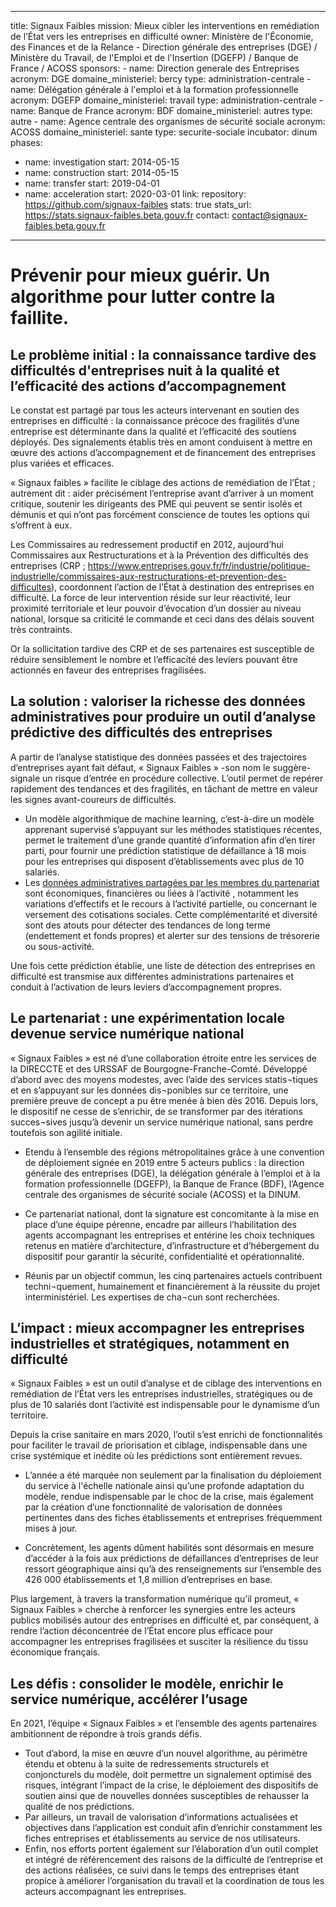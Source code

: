 
---
title: Signaux Faibles
mission: Mieux cibler les interventions en remédiation de l’État vers les entreprises en difficulté
owner: Ministère de l'Économie, des Finances et de la Relance - Direction générale des entreprises (DGE) / Ministère du Travail, de l'Emploi et de l'Insertion (DGEFP) / Banque de France / ACOSS
sponsors:
    - name: Direction generale des Entreprises
      acronym: DGE
      domaine_ministeriel: bercy
      type: administration-centrale
    - name: Délégation générale à l'emploi et à la formation professionnelle
      acronym: DGEFP
      domaine_ministeriel: travail
      type: administration-centrale
    - name: Banque de France
      acronym: BDF
      domaine_ministeriel: autres
      type: autre
    - name: Agence centrale des organismes de sécurité sociale
      acronym: ACOSS
      domaine_ministeriel: sante
      type: securite-sociale
incubator: dinum
phases:
  - name: investigation
    start: 2014-05-15
  - name: construction
    start: 2014-05-15
  - name: transfer
    start: 2019-04-01
  - name: acceleration
    start: 2020-03-01
link: 
repository: https://github.com/signaux-faibles
stats: true
stats_url: https://stats.signaux-faibles.beta.gouv.fr
contact: contact@signaux-faibles.beta.gouv.fr
---


# Prévenir pour mieux guérir. Un algorithme pour lutter contre la faillite.

## Le problème initial : la connaissance tardive des difficultés d'entreprises nuit à la qualité et l’efficacité des actions d’accompagnement

Le constat est partagé par tous les acteurs intervenant en soutien des entreprises en difficulté : la connaissance précoce des fragilités d’une entreprise est déterminante dans la qualité et l’efficacité des soutiens déployés. Des signalements établis très en amont conduisent à mettre en œuvre des actions d’accompagnement et de financement des entreprises plus variées et efficaces. 

« Signaux faibles » facilite le ciblage des actions de remédiation de l’État ; autrement dit : aider précisément l’entreprise avant d’arriver à un moment critique, soutenir les dirigeants des PME qui peuvent se sentir isolés et démunis et qui n’ont pas forcément conscience de toutes les options qui s’offrent à eux. 

Les Commissaires au redressement productif en 2012, aujourd’hui Commissaires aux Restructurations et à la Prévention des difficultés des entreprises (CRP ; https://www.entreprises.gouv.fr/fr/industrie/politique-industrielle/commissaires-aux-restructurations-et-prevention-des-difficultes), coordonnent l’action de l’État à destination des entreprises en difficulté. La force de leur intervention réside sur leur réactivité, leur proximité territoriale et leur pouvoir d’évocation d’un dossier au niveau national, lorsque sa criticité le commande et ceci dans des délais souvent très contraints. 

Or la sollicitation tardive des CRP et de ses partenaires est susceptible de réduire sensiblement le nombre et l’efficacité des leviers pouvant être actionnés en faveur des entreprises fragilisées. 

## La solution : valoriser la richesse des données administratives pour produire un outil d’analyse prédictive des difficultés des entreprises

A partir de l’analyse statistique des données passées et des trajectoires d’entreprises ayant fait défaut, « Signaux Faibles » -son nom le suggère- signale un risque d’entrée en procédure collective. L’outil permet de repérer rapidement des tendances et des fragilités, en tâchant de mettre en valeur les signes avant-coureurs de difficultés.

-	Un modèle algorithmique de machine learning, c’est-à-dire un modèle apprenant supervisé s’appuyant sur les méthodes statistiques récentes, permet le traitement d’une grande quantité d’information afin d’en tirer parti, pour fournir une prédiction statistique de défaillance à 18 mois pour les entreprises qui disposent d’établissements avec plus de 10 salariés.
-	Les [données administratives partagées par les membres du partenariat](https://github.com/signaux-faibles/documentation/blob/master/description-donnees.md) sont économiques, financières ou liées à l’activité , notamment les variations d’effectifs et le recours à l’activité partielle, ou concernant le versement des cotisations sociales. Cette complémentarité et diversité sont des atouts pour détecter des tendances de long terme (endettement et fonds propres) et alerter sur des tensions de trésorerie ou sous-activité.

Une fois cette prédiction établie, une liste de détection des entreprises en difficulté est transmise aux différentes administrations partenaires et conduit à l’activation de leurs leviers d’accompagnement propres.

## Le partenariat : une expérimentation locale devenue service numérique national

« Signaux Faibles » est né d’une collaboration étroite entre les services de la DIRECCTE et des URSSAF de Bourgogne-Franche-Comté. Développé d’abord avec des moyens modestes, avec l’aide des services statis¬tiques et en s’appuyant sur les données dis¬ponibles sur ce territoire, une première preuve de concept a pu être menée à bien dès 2016. Depuis lors, le dispositif ne cesse de s’enrichir, de se transformer par des itérations succes¬sives jusqu’à devenir un service numérique national, sans perdre toutefois son agilité initiale. 

- Etendu à l’ensemble des régions métropolitaines grâce à une convention de déploiement signée en 2019 entre 5 acteurs publics : la direction générale des entreprises (DGE), la délégation générale à l’emploi et à la formation professionnelle (DGEFP), la Banque de France (BDF), l’Agence centrale des organismes de sécurité sociale (ACOSS) et la DINUM.


- Ce partenariat national, dont la signature est concomitante à la mise en place d’une équipe pérenne, encadre par ailleurs l’habilitation des agents accompagnant les entreprises et entérine les choix techniques retenus en matière d’architecture, d’infrastructure et d’hébergement du dispositif pour garantir la sécurité, confidentialité et opérationnalité. 

- Réunis par un objectif commun, les cinq partenaires actuels contribuent techni¬quement, humainement et financièrement à la réussite du projet interministériel. Les expertises de cha¬cun sont recherchées. 

## L’impact : mieux accompagner les entreprises industrielles et stratégiques, notamment en difficulté

« Signaux Faibles » est un outil d’analyse et de ciblage des interventions en remédiation de l’État vers les entreprises industrielles, stratégiques ou de plus de 10 salariés dont l’activité est indispensable pour le dynamisme d’un territoire. 

Depuis la crise sanitaire en mars 2020, l’outil s’est enrichi de fonctionnalités pour faciliter le travail de priorisation et ciblage, indispensable dans une crise systémique et inédite où les prédictions sont entièrement revues. 

- L’année a été marquée non seulement par la finalisation du déploiement du service à l'échelle nationale ainsi qu’une profonde adaptation du modèle, rendue indispensable par le choc de la crise, mais également par la création d’une fonctionnalité de valorisation de données pertinentes dans des fiches établissements et entreprises fréquemment mises à jour. 

- Concrètement, les agents dûment habilités sont désormais en mesure d’accéder à la fois aux prédictions de défaillances d’entreprises de leur ressort géographique ainsi qu’à des renseignements sur l’ensemble des 426 000 établissements et 1,8 million d’entreprises en base. 

Plus largement, à travers la transformation numérique qu’il promeut, « Signaux Faibles » cherche à renforcer les synergies entre les acteurs publics mobilisés autour des entreprises en difficulté et, par conséquent, à rendre l’action déconcentrée de l’État encore plus efficace pour accompagner les entreprises fragilisées et susciter la résilience du tissu économique français.  

## Les défis : consolider le modèle, enrichir le service numérique, accélérer l’usage

En 2021, l’équipe « Signaux Faibles » et l’ensemble des agents partenaires ambitionnent de répondre à trois grands défis. 
- Tout d’abord, la mise en œuvre d’un nouvel algorithme, au périmètre étendu et obtenu à la suite de redressements structurels et conjoncturels du modèle, doit permettre un signalement optimisé des risques, intégrant l’impact de la crise, le déploiement des dispositifs de soutien ainsi que de nouvelles données susceptibles de rehausser la qualité de nos prédictions. 
- Par ailleurs, un travail de valorisation d’informations actualisées et objectives dans l’application est conduit afin d’enrichir constamment les fiches entreprises et établissements au service de nos utilisateurs. 
- Enfin, nos efforts portent également sur l’élaboration d’un outil complet et intégré de référencement des raisons de la difficulté de l’entreprise et des actions réalisées, ce suivi dans le temps des entreprises étant propice à améliorer l’organisation du travail et la coordination de tous les acteurs accompagnant les entreprises.
